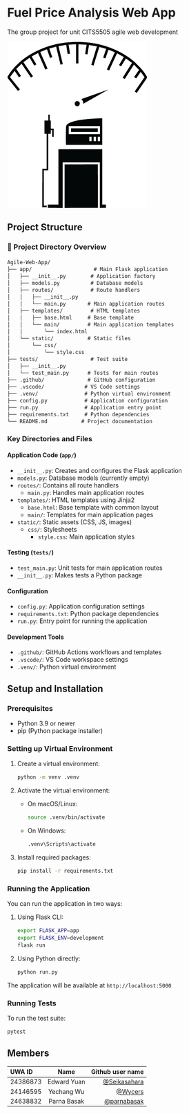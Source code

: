 # Fuel Price Analysis Web App

The group project for unit CITS5505 agile web development

![logo](/app/static/assets/icon.png)

## Project Structure

### 📁 Project Directory Overview

```
Agile-Web-App/
├── app/                    # Main Flask application
│   ├── __init__.py        # Application factory
│   ├── models.py          # Database models
│   ├── routes/            # Route handlers
│   │   ├── __init__.py
│   │   └── main.py       # Main application routes
│   ├── templates/         # HTML templates
│   │   ├── base.html     # Base template
│   │   └── main/         # Main application templates
│   │       └── index.html
│   └── static/           # Static files
│       └── css/
│           └── style.css
├── tests/                 # Test suite
│   ├── __init__.py
│   └── test_main.py      # Tests for main routes
├── .github/              # GitHub configuration
├── .vscode/             # VS Code settings
├── .venv/               # Python virtual environment
├── config.py            # Application configuration
├── run.py               # Application entry point
├── requirements.txt     # Python dependencies
└── README.md           # Project documentation
```

### Key Directories and Files

#### Application Code (`app/`)

- `__init__.py`: Creates and configures the Flask application
- `models.py`: Database models (currently empty)
- `routes/`: Contains all route handlers
  - `main.py`: Handles main application routes
- `templates/`: HTML templates using Jinja2
  - `base.html`: Base template with common layout
  - `main/`: Templates for main application pages
- `static/`: Static assets (CSS, JS, images)
  - `css/`: Stylesheets
    - `style.css`: Main application styles

#### Testing (`tests/`)

- `test_main.py`: Unit tests for main application routes
- `__init__.py`: Makes tests a Python package

#### Configuration

- `config.py`: Application configuration settings
- `requirements.txt`: Python package dependencies
- `run.py`: Entry point for running the application

#### Development Tools

- `.github/`: GitHub Actions workflows and templates
- `.vscode/`: VS Code workspace settings
- `.venv/`: Python virtual environment

## Setup and Installation

### Prerequisites

- Python 3.9 or newer
- pip (Python package installer)

### Setting up Virtual Environment

1. Create a virtual environment:

   ```bash
   python -m venv .venv
   ```

2. Activate the virtual environment:

   - On macOS/Linux:
     ```bash
     source .venv/bin/activate
     ```
   - On Windows:
     ```bash
     .venv\Scripts\activate
     ```

3. Install required packages:
   ```bash
   pip install -r requirements.txt
   ```

### Running the Application

You can run the application in two ways:

1. Using Flask CLI:

   ```bash
   export FLASK_APP=app
   export FLASK_ENV=development
   flask run
   ```

2. Using Python directly:
   ```bash
   python run.py
   ```

The application will be available at `http://localhost:5000`

### Running Tests

To run the test suite:

```bash
pytest
```

## Members

| UWA ID   |    Name     |                               Github user name |
| :------- | :---------: | ---------------------------------------------: |
| 24386873 | Edward Yuan | [@Seikasahara](https://github.com/Seikasahara) |
| 24146595 | Yechang Wu  |           [@Wycers](https://github.com/wycers) |
| 24638832 | Parna Basak |   [@parnabasak](https://github.com/parnabasak) |

